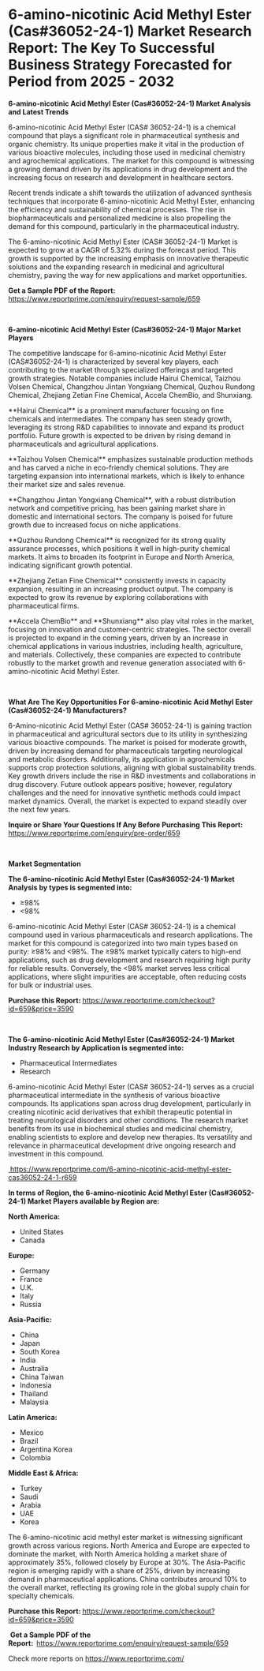 <p><h1>6-amino-nicotinic Acid Methyl Ester (Cas#36052-24-1) Market Research Report: The Key To Successful Business Strategy Forecasted for Period from 2025 - 2032</h1></p><p><strong>6-amino-nicotinic Acid Methyl Ester (Cas#36052-24-1) Market Analysis and Latest Trends</strong></p>
<p><p>6-amino-nicotinic Acid Methyl Ester (CAS# 36052-24-1) is a chemical compound that plays a significant role in pharmaceutical synthesis and organic chemistry. Its unique properties make it vital in the production of various bioactive molecules, including those used in medicinal chemistry and agrochemical applications. The market for this compound is witnessing a growing demand driven by its applications in drug development and the increasing focus on research and development in healthcare sectors.</p><p>Recent trends indicate a shift towards the utilization of advanced synthesis techniques that incorporate 6-amino-nicotinic Acid Methyl Ester, enhancing the efficiency and sustainability of chemical processes. The rise in biopharmaceuticals and personalized medicine is also propelling the demand for this compound, particularly in the pharmaceutical industry. </p><p>The 6-amino-nicotinic Acid Methyl Ester (CAS# 36052-24-1) Market is expected to grow at a CAGR of 5.32% during the forecast period. This growth is supported by the increasing emphasis on innovative therapeutic solutions and the expanding research in medicinal and agricultural chemistry, paving the way for new applications and market opportunities.</p></p>
<p><strong>Get a Sample PDF of the Report:&nbsp;</strong> <a href="https://www.reportprime.com/enquiry/request-sample/659?utm_campaign=2720&utm_medium=2&utm_source=Github&utm_content=ia&utm_term=18032025&utm_id=6-amino-nicotinic-acid-methyl-ester-cas36052-24-1">https://www.reportprime.com/enquiry/request-sample/659</a></p>
<p>&nbsp;</p>
<p><strong>6-amino-nicotinic Acid Methyl Ester (Cas#36052-24-1) Major Market Players</strong></p>
<p><p>The competitive landscape for 6-amino-nicotinic Acid Methyl Ester (CAS#36052-24-1) is characterized by several key players, each contributing to the market through specialized offerings and targeted growth strategies. Notable companies include Hairui Chemical, Taizhou Volsen Chemical, Changzhou Jintan Yongxiang Chemical, Quzhou Rundong Chemical, Zhejiang Zetian Fine Chemical, Accela ChemBio, and Shunxiang.</p><p>**Hairui Chemical** is a prominent manufacturer focusing on fine chemicals and intermediates. The company has seen steady growth, leveraging its strong R&D capabilities to innovate and expand its product portfolio. Future growth is expected to be driven by rising demand in pharmaceuticals and agricultural applications.</p><p>**Taizhou Volsen Chemical** emphasizes sustainable production methods and has carved a niche in eco-friendly chemical solutions. They are targeting expansion into international markets, which is likely to enhance their market size and sales revenue.</p><p>**Changzhou Jintan Yongxiang Chemical**, with a robust distribution network and competitive pricing, has been gaining market share in domestic and international sectors. The company is poised for future growth due to increased focus on niche applications.</p><p>**Quzhou Rundong Chemical** is recognized for its strong quality assurance processes, which positions it well in high-purity chemical markets. It aims to broaden its footprint in Europe and North America, indicating significant growth potential.</p><p>**Zhejiang Zetian Fine Chemical** consistently invests in capacity expansion, resulting in an increasing product output. The company is expected to grow its revenue by exploring collaborations with pharmaceutical firms.</p><p>**Accela ChemBio** and **Shunxiang** also play vital roles in the market, focusing on innovation and customer-centric strategies. The sector overall is projected to expand in the coming years, driven by an increase in chemical applications in various industries, including health, agriculture, and materials. Collectively, these companies are expected to contribute robustly to the market growth and revenue generation associated with 6-amino-nicotinic Acid Methyl Ester.</p></p>
<p>&nbsp;</p>
<p><strong>What Are The Key Opportunities For 6-amino-nicotinic Acid Methyl Ester (Cas#36052-24-1) Manufacturers?</strong></p>
<p><p>6-Amino-nicotinic Acid Methyl Ester (CAS# 36052-24-1) is gaining traction in pharmaceutical and agricultural sectors due to its utility in synthesizing various bioactive compounds. The market is poised for moderate growth, driven by increasing demand for pharmaceuticals targeting neurological and metabolic disorders. Additionally, its application in agrochemicals supports crop protection solutions, aligning with global sustainability trends. Key growth drivers include the rise in R&D investments and collaborations in drug discovery. Future outlook appears positive; however, regulatory challenges and the need for innovative synthetic methods could impact market dynamics. Overall, the market is expected to expand steadily over the next few years.</p></p>
<p><strong>Inquire or Share Your Questions If Any Before Purchasing This Report:</strong> <a href="https://www.reportprime.com/enquiry/pre-order/659?utm_campaign=2720&utm_medium=2&utm_source=Github&utm_content=ia&utm_term=18032025&utm_id=6-amino-nicotinic-acid-methyl-ester-cas36052-24-1">https://www.reportprime.com/enquiry/pre-order/659</a></p>
<p>&nbsp;</p>
<p><strong>Market Segmentation</strong></p>
<p><strong>The 6-amino-nicotinic Acid Methyl Ester (Cas#36052-24-1) Market Analysis by types is segmented into:</strong></p>
<p><ul><li>≥98%</li><li><98%</li></ul></p>
<p><p>6-amino-nicotinic Acid Methyl Ester (CAS# 36052-24-1) is a chemical compound used in various pharmaceuticals and research applications. The market for this compound is categorized into two main types based on purity: ≥98% and <98%. The ≥98% market typically caters to high-end applications, such as drug development and research requiring high purity for reliable results. Conversely, the <98% market serves less critical applications, where slight impurities are acceptable, often reducing costs for bulk or industrial uses.</p></p>
<p><strong>Purchase this Report:&nbsp;</strong><a href="https://www.reportprime.com/checkout?id=659&price=3590&utm_campaign=2720&utm_medium=2&utm_source=Github&utm_content=ia&utm_term=18032025&utm_id=6-amino-nicotinic-acid-methyl-ester-cas36052-24-1">https://www.reportprime.com/checkout?id=659&price=3590</a></p>
<p>&nbsp;</p>
<p><strong>The 6-amino-nicotinic Acid Methyl Ester (Cas#36052-24-1) Market Industry Research by Application is segmented into:</strong></p>
<p><ul><li>Pharmaceutical Intermediates</li><li>Research</li></ul></p>
<p><p>6-amino-nicotinic Acid Methyl Ester (CAS# 36052-24-1) serves as a crucial pharmaceutical intermediate in the synthesis of various bioactive compounds. Its applications span across drug development, particularly in creating nicotinic acid derivatives that exhibit therapeutic potential in treating neurological disorders and other conditions. The research market benefits from its use in biochemical studies and medicinal chemistry, enabling scientists to explore and develop new therapies. Its versatility and relevance in pharmaceutical development drive ongoing research and investment in this compound.</p></p>
<p><a href="https://www.reportprime.com/6-amino-nicotinic-acid-methyl-ester-cas36052-24-1-r659?utm_campaign=2720&utm_medium=2&utm_source=Github&utm_content=ia&utm_term=18032025&utm_id=6-amino-nicotinic-acid-methyl-ester-cas36052-24-1">&nbsp;https://www.reportprime.com/6-amino-nicotinic-acid-methyl-ester-cas36052-24-1-r659</a></p>
<p><strong>In terms of Region, the 6-amino-nicotinic Acid Methyl Ester (Cas#36052-24-1) Market Players available by Region are:</strong></p>
<p>
    <p> <strong> North America: </strong>
        <ul>
            <li>United States</li>
            <li>Canada</li>
        </ul>
        </p> 
    <p> <strong> Europe: </strong>
        <ul>
            <li>Germany</li>
            <li>France</li>
            <li>U.K.</li>
            <li>Italy</li>
            <li>Russia</li>
        </ul>
        </p> 
    <p> <strong> Asia-Pacific: </strong>
        <ul>
            <li>China</li>
            <li>Japan</li>
            <li>South Korea</li>
            <li>India</li>
            <li>Australia</li>
            <li>China Taiwan</li>
            <li>Indonesia</li>
            <li>Thailand</li>
            <li>Malaysia</li>
        </ul>
        </p> 
    <p> <strong> Latin America: </strong>
        <ul>
            <li>Mexico</li>
            <li>Brazil</li>
            <li>Argentina Korea</li>
            <li>Colombia</li>
        </ul>
        </p> 
    <p> <strong> Middle East & Africa: </strong>
        <ul>
            <li>Turkey</li>
            <li>Saudi</li>
            <li>Arabia</li>
            <li>UAE</li>
            <li>Korea</li>
        </ul>
    </p>
    </p>
<p><p>The 6-amino-nicotinic acid methyl ester market is witnessing significant growth across various regions. North America and Europe are expected to dominate the market, with North America holding a market share of approximately 35%, followed closely by Europe at 30%. The Asia-Pacific region is emerging rapidly with a share of 25%, driven by increasing demand in pharmaceutical applications. China contributes around 10% to the overall market, reflecting its growing role in the global supply chain for specialty chemicals.</p></p>
<p><strong>Purchase this Report: </strong><a href="https://www.reportprime.com/checkout?id=659&price=3590&utm_campaign=2720&utm_medium=2&utm_source=Github&utm_content=ia&utm_term=18032025&utm_id=6-amino-nicotinic-acid-methyl-ester-cas36052-24-1">https://www.reportprime.com/checkout?id=659&price=3590</a></p>
<p>&nbsp;<strong>Get a Sample PDF of the Report:&nbsp;&nbsp;</strong><a href="https://www.reportprime.com/enquiry/request-sample/659?utm_campaign=2720&utm_medium=2&utm_source=Github&utm_content=ia&utm_term=18032025&utm_id=6-amino-nicotinic-acid-methyl-ester-cas36052-24-1">https://www.reportprime.com/enquiry/request-sample/659</a></p>
<p><strong></strong></p>
<p>Check more reports on <a href="https://www.reportprime.com/?utm_campaign=2720&utm_medium=2&utm_source=Github&utm_content=ia&utm_term=18032025&utm_id=6-amino-nicotinic-acid-methyl-ester-cas36052-24-1">https://www.reportprime.com/</a></p>